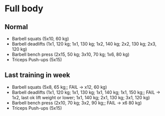 # Full body
## Normal
* Barbell squats (5x10, 60 kg)
* Barbell deadlifts (1x1, 120 kg; 1x1, 130 kg; 1x2, 140 kg;
                     2x2, 130 kg; 2x3, 120 kg)
* Barbell bench press (2x15, 50 kg; 3x10, 70 kg; 1x6, 80 kg)
* Triceps Push-ups (5x15)

## Last training in week
* Barbell squats (5x8, 65 kg;; FAIL -> x12, 60 kg)
* Barbell deadlifts (1x1, 120 kg; 1x1, 130 kg; 1x1, 140 kg; 1x1, 150 kg;; FAIL -> 1x2, last ok lift weight or lower;
                     1x1, 140 kg; 2x1, 130 kg; 3x1, 120 kg)
* Barbell bench press (2x10, 70 kg; 3x2, 90 kg;; FAIL -> x6 80 kg)
* Triceps Push-ups (5x15)
